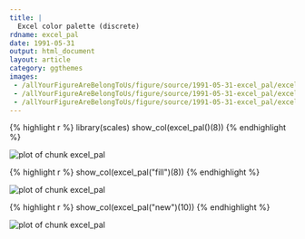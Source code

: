 ```yaml
---
title: |
  Excel color palette (discrete)
rdname: excel_pal
date: 1991-05-31
output: html_document
layout: article
category: ggthemes
images:
 - /allYourFigureAreBelongToUs/figure/source/1991-05-31-excel_pal/excel_pal-1.png
 - /allYourFigureAreBelongToUs/figure/source/1991-05-31-excel_pal/excel_pal-2.png
 - /allYourFigureAreBelongToUs/figure/source/1991-05-31-excel_pal/excel_pal-3.png
---
```





{% highlight r %}
library(scales)
show_col(excel_pal()(8))
{% endhighlight %}

![plot of chunk excel_pal](/allYourFigureAreBelongToUs/figure/source/1991-05-31-excel_pal/excel_pal-1.png) 

{% highlight r %}
show_col(excel_pal("fill")(8))
{% endhighlight %}

![plot of chunk excel_pal](/allYourFigureAreBelongToUs/figure/source/1991-05-31-excel_pal/excel_pal-2.png) 

{% highlight r %}
show_col(excel_pal("new")(10))
{% endhighlight %}

![plot of chunk excel_pal](/allYourFigureAreBelongToUs/figure/source/1991-05-31-excel_pal/excel_pal-3.png) 